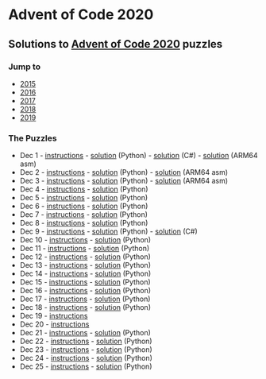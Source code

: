 # Advent of Code 2020

## Solutions to [Advent of Code 2020](https://adventofcode.com/2020/) puzzles

### Jump to
- [2015](https://github.com/SSteve/AdventOfCode/tree/master/Advent2015)
- [2016](https://github.com/SSteve/AdventOfCode/tree/master/Advent2016)
- [2017](https://github.com/SSteve/AdventOfCode/tree/master/Advent2017)
- [2018](https://github.com/SSteve/AdventOfCode/tree/master/Advent2018)
- [2019](https://github.com/SSteve/AdventOfCode/tree/master/Advent2019)

### The Puzzles
- Dec 1 - [instructions](http://adventofcode.com/2020/day/1) - [solution](./1.py) (Python) - [solution](./Day1/Day1/Program.cs) (C#) - [solution](./1.S) (ARM64 asm)
- Dec 2 - [instructions](http://adventofcode.com/2020/day/2) - [solution](./2.py) (Python) - [solution](./2.S) (ARM64 asm)
- Dec 3 - [instructions](http://adventofcode.com/2020/day/3) - [solution](./3.py) (Python) - [solution](./3.S) (ARM64 asm)
- Dec 4 - [instructions](http://adventofcode.com/2020/day/4) - [solution](./4.py) (Python)
- Dec 5 - [instructions](http://adventofcode.com/2020/day/5) - [solution](./5.py) (Python)
- Dec 6 - [instructions](http://adventofcode.com/2020/day/6) - [solution](./6.py) (Python)
- Dec 7 - [instructions](http://adventofcode.com/2020/day/7) - [solution](./7.py) (Python)
- Dec 8 - [instructions](http://adventofcode.com/2020/day/8) - [solution](./8.py) (Python)
- Dec 9 - [instructions](http://adventofcode.com/2020/day/9) - [solution](./9.py) (Python) - [solution](./Day9/Day9/Program.cs) (C#)
- Dec 10 - [instructions](http://adventofcode.com/2020/day/10) - [solution](./10.py) (Python)
- Dec 11 - [instructions](http://adventofcode.com/2020/day/11) - [solution](./11.py) (Python)
- Dec 12 - [instructions](http://adventofcode.com/2020/day/12) - [solution](./12.py) (Python)
- Dec 13 - [instructions](http://adventofcode.com/2020/day/13) - [solution](./13.py) (Python)
- Dec 14 - [instructions](http://adventofcode.com/2020/day/14) - [solution](./14.py) (Python)
- Dec 15 - [instructions](http://adventofcode.com/2020/day/15) - [solution](./15.py) (Python)
- Dec 16 - [instructions](http://adventofcode.com/2020/day/16) - [solution](./16.py) (Python)
- Dec 17 - [instructions](http://adventofcode.com/2020/day/17) - [solution](./17.py) (Python)
- Dec 18 - [instructions](http://adventofcode.com/2020/day/18) - [solution](./18.py) (Python)
- Dec 19 - [instructions](http://adventofcode.com/2020/day/19)
- Dec 20 - [instructions](http://adventofcode.com/2020/day/20)
- Dec 21 - [instructions](http://adventofcode.com/2020/day/21) - [solution](./21.py) (Python)
- Dec 22 - [instructions](http://adventofcode.com/2020/day/22) - [solution](./22.py) (Python)
- Dec 23 - [instructions](http://adventofcode.com/2020/day/23) - [solution](./23.py) (Python)
- Dec 24 - [instructions](http://adventofcode.com/2020/day/24) - [solution](./24.py) (Python)
- Dec 25 - [instructions](http://adventofcode.com/2020/day/25) - [solution](./25.py) (Python)
